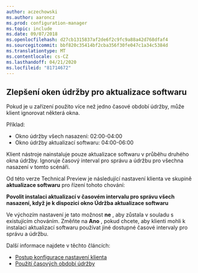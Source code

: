 ```yaml
---
author: aczechowski
ms.author: aaroncz
ms.prod: configuration-manager
ms.topic: include
ms.date: 09/07/2018
ms.openlocfilehash: d27cb1315837af2de6f2c9fc9a88a42d768dfaf4
ms.sourcegitcommit: bbf820c35414bf2cba356f30fe047c1a34c5384d
ms.translationtype: MT
ms.contentlocale: cs-CZ
ms.lasthandoff: 04/21/2020
ms.locfileid: "81714672"
---
```

## <a name="improvement-to-maintenance-windows-for-software-updates"></a><a name="bkmk_sum-mw"></a>Zlepšení oken údržby pro aktualizace softwaru
<!--vso2839307-->

Pokud je u zařízení použito více než jedno časové období údržby, může klient ignorovat některá okna. 

Příklad:

- Okno údržby všech nasazení: 02:00-04:00
- Okno údržby aktualizací softwaru: 04:00-06:00

Klient nástroje nainstaluje pouze aktualizace softwaru v průběhu druhého okna údržby. Ignoruje časový interval pro správu a údržbu pro všechna nasazení v tomto scénáři.

Od této verze Technical Preview je následující nastavení klienta ve skupině **aktualizace softwaru** pro řízení tohoto chování: 

**Povolit instalaci aktualizací v časovém intervalu pro správu všech nasazení, když je k dispozici okno Údržba aktualizace softwaru**

Ve výchozím nastavení je tato možnost **ne** , aby zůstala v souladu s existujícím chováním. Změňte na **Ano** , pokud chcete, aby klienti mohli k instalaci aktualizací softwaru používat jiné dostupné časové intervaly pro správu a údržbu.

Další informace najdete v těchto článcích:
- [Postup konfigurace nastavení klienta](../../clients/deploy/configure-client-settings.md)
- [Použití časových období údržby](../../clients/manage/collections/use-maintenance-windows.md)


